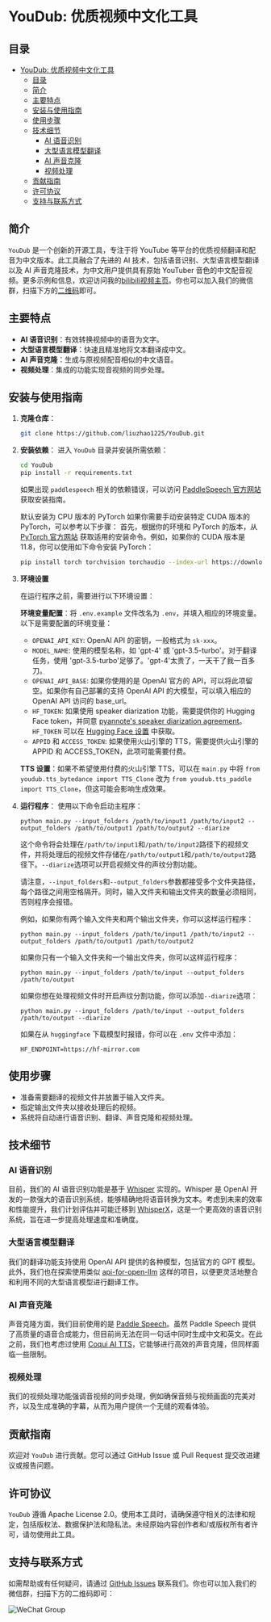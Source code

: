 
# YouDub: 优质视频中文化工具
## 目录
- [YouDub: 优质视频中文化工具](#youdub-优质视频中文化工具)
  - [目录](#目录)
  - [简介](#简介)
  - [主要特点](#主要特点)
  - [安装与使用指南](#安装与使用指南)
  - [使用步骤](#使用步骤)
  - [技术细节](#技术细节)
    - [AI 语音识别](#ai-语音识别)
    - [大型语言模型翻译](#大型语言模型翻译)
    - [AI 声音克隆](#ai-声音克隆)
    - [视频处理](#视频处理)
  - [贡献指南](#贡献指南)
  - [许可协议](#许可协议)
  - [支持与联系方式](#支持与联系方式)

## 简介
`YouDub` 是一个创新的开源工具，专注于将 YouTube 等平台的优质视频翻译和配音为中文版本。此工具融合了先进的 AI 技术，包括语音识别、大型语言模型翻译以及 AI 声音克隆技术，为中文用户提供具有原始 YouTuber 音色的中文配音视频。更多示例和信息，欢迎访问我的[bilibili视频主页](https://space.bilibili.com/1263732318)。你也可以加入我们的微信群，扫描下方的[二维码](#支持与联系方式)即可。

## 主要特点
- **AI 语音识别**：有效转换视频中的语音为文字。
- **大型语言模型翻译**：快速且精准地将文本翻译成中文。
- **AI 声音克隆**：生成与原视频配音相似的中文语音。
- **视频处理**：集成的功能实现音视频的同步处理。

## 安装与使用指南
1. **克隆仓库**：
   ```bash
   git clone https://github.com/liuzhao1225/YouDub.git
   ```
2. **安装依赖**：
   进入 `YouDub` 目录并安装所需依赖：
   ```bash
   cd YouDub
   pip install -r requirements.txt
   ```
   如果出现 `paddlespeech` 相关的依赖错误，可以访问 [PaddleSpeech 官方网站](https://github.com/PaddlePaddle/PaddleSpeech#installation) 获取安装指南。

   默认安装为 CPU 版本的 PyTorch 如果你需要手动安装特定 CUDA 版本的 PyTorch，可以参考以下步骤：
   首先，根据你的环境和 PyTorch 的版本，从 [PyTorch 官方网站](https://pytorch.org/) 获取适用的安装命令。例如，如果你的 CUDA 版本是 11.8，你可以使用如下命令安装 PyTorch：
   ```bash
   pip install torch torchvision torchaudio --index-url https://download.pytorch.org/whl/cu118
   ```
3. **环境设置**

      在运行程序之前，需要进行以下环境设置：

      **环境变量配置**：将 `.env.example` 文件改名为 `.env`，并填入相应的环境变量。以下是需要配置的环境变量：

      - `OPENAI_API_KEY`: OpenAI API 的密钥，一般格式为 `sk-xxx`。
      - `MODEL_NAME`: 使用的模型名称，如 'gpt-4' 或 'gpt-3.5-turbo'。对于翻译任务，使用 'gpt-3.5-turbo'足够了。'gpt-4'太贵了，一天干了我一百多刀。
      - `OPENAI_API_BASE`: 如果你使用的是 OpenAI 官方的 API，可以将此项留空。如果你有自己部署的支持 OpenAI API 的大模型，可以填入相应的 OpenAI API 访问的 base_url。
      - `HF_TOKEN`: 如果使用 speaker diarization 功能，需要提供你的 Hugging Face token，并同意 [pyannote's speaker diarization agreement](https://huggingface.co/pyannote/speaker-diarization-3.1)。`HF_TOKEN` 可以在 [Hugging Face 设置](https://huggingface.co/settings/tokens) 中获取。
      - `APPID` 和 `ACCESS_TOKEN`: 如果使用火山引擎的 TTS，需要提供火山引擎的 APPID 和 ACCESS_TOKEN，此项可能需要付费。

      **TTS 设置**：如果不希望使用付费的火山引擎 TTS，可以在 `main.py` 中将 `from youdub.tts_bytedance import TTS_Clone` 改为 `from youdub.tts_paddle import TTS_Clone`，但这可能会影响生成效果。

4. **运行程序**：
   使用以下命令启动主程序：

   ```
   python main.py --input_folders /path/to/input1 /path/to/input2 --output_folders /path/to/output1 /path/to/output2 --diarize
   ```

   这个命令将会处理在`/path/to/input1`和`/path/to/input2`路径下的视频文件，并将处理后的视频文件存储在`/path/to/output1`和`/path/to/output2`路径下。`--diarize`选项可以开启视频文件的声纹分割功能。

   请注意，`--input_folders`和`--output_folders`参数都接受多个文件夹路径，每个路径之间用空格隔开。同时，输入文件夹和输出文件夹的数量必须相同，否则程序会报错。

   例如，如果你有两个输入文件夹和两个输出文件夹，你可以这样运行程序：

   ```
   python main.py --input_folders /path/to/input1 /path/to/input2 --output_folders /path/to/output1 /path/to/output2
   ```

   如果你只有一个输入文件夹和一个输出文件夹，你可以这样运行程序：

   ```
   python main.py --input_folders /path/to/input --output_folders /path/to/output
   ```

   如果你想在处理视频文件时开启声纹分割功能，你可以添加`--diarize`选项：

   ```
   python main.py --input_folders /path/to/input --output_folders /path/to/output --diarize
   ```

   如果在从 `huggingface` 下载模型时报错，你可以在 `.env` 文件中添加：

   ```
   HF_ENDPOINT=https://hf-mirror.com
   ```

## 使用步骤
- 准备需要翻译的视频文件并放置于输入文件夹。
- 指定输出文件夹以接收处理后的视频。
- 系统将自动进行语音识别、翻译、声音克隆和视频处理。
  
## 技术细节

### AI 语音识别
目前，我们的 AI 语音识别功能是基于 [Whisper](https://github.com/openai/whisper) 实现的。Whisper 是 OpenAI 开发的一款强大的语音识别系统，能够精确地将语音转换为文本。考虑到未来的效率和性能提升，我们计划评估并可能迁移到 [WhisperX](https://github.com/m-bain/whisperX)，这是一个更高效的语音识别系统，旨在进一步提高处理速度和准确度。

### 大型语言模型翻译
我们的翻译功能支持使用 OpenAI API 提供的各种模型，包括官方的 GPT 模型。此外，我们也在探索使用类似 [api-for-open-llm](https://github.com/xusenlinzy/api-for-open-llm) 这样的项目，以便更灵活地整合和利用不同的大型语言模型进行翻译工作。

### AI 声音克隆
声音克隆方面，我们目前使用的是 [Paddle Speech](https://github.com/PaddlePaddle/PaddleSpeech)。虽然 Paddle Speech 提供了高质量的语音合成能力，但目前尚无法在同一句话中同时生成中文和英文。在此之前，我们也考虑过使用 [Coqui AI TTS](https://github.com/coqui-ai/TTS)，它能够进行高效的声音克隆，但同样面临一些限制。

### 视频处理
我们的视频处理功能强调音视频的同步处理，例如确保音频与视频画面的完美对齐，以及生成准确的字幕，从而为用户提供一个无缝的观看体验。

## 贡献指南
欢迎对 `YouDub` 进行贡献。您可以通过 GitHub Issue 或 Pull Request 提交改进建议或报告问题。

## 许可协议
`YouDub` 遵循 Apache License 2.0。使用本工具时，请确保遵守相关的法律和规定，包括版权法、数据保护法和隐私法。未经原始内容创作者和/或版权所有者许可，请勿使用此工具。

## 支持与联系方式
如需帮助或有任何疑问，请通过 [GitHub Issues](https://github.com/liuzhao1225/YouDub/issues) 联系我们。你也可以加入我们的微信群，扫描下方的二维码即可：

![WeChat Group](docs/1e5bad6485828197234ab8722f3f646.jpg)

